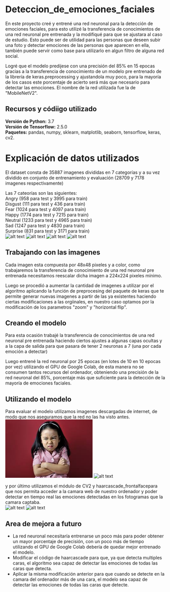 # Deteccion_de_emociones_faciales

En este proyecto creé y entrené una red neuronal para la detección de emociones faciales, para esto utilizé la transferencia de conocimientos de una red neuronal pre entrenada y la modifiqué para que se ajustara al caso de estudio. Esto puede ser de utilidad para las personas que deseen subir una foto y detectar emociones de las personas que aparecen en ella, también puede servir como base para utilizarlo en algun filtro de alguna red social.

Logré que el modelo predijese con una precisión del 85% en 15 epocas gracias a la transferencia de conocimiento de un modelo pre entrenado de la librería de keras.preprocessing y ajustandola muy poco, para la mayoría de los casos este porcentaje de acierto será más que necesario para detectar las emociones. El nombre de la red utilizada fue la de "MobileNetV2".

## Recursos y códiigo utilizado 
**Versión de Python:** 3.7  
**Versión de Tensorflow:** 2.5.0  
**Paquetes:** pandas, numpy, sklearn, matplotlib, seaborn, tensorflow, keras, cv2.

# Explicación de datos utilizados
El dataset consta de 35887 imagenes divididas en 7 categorías y a su vez dividido en conjunto de entrenamiento y evaluación (28709 y 7178 imagenes respectivamente)  

Las 7 cateorías son las siguientes:  
Angry (958 para test y 3995 para train)   
Disgust (111 para test y 436 para train)   
Fear (1024 para test y 4097 para train)   
Happy (1774 para test y 7215 para train)   
Neutral (1233 para test y 4965 para train)   
Sad (1247 para test y 4830 para train)   
Surprise (831 para test y 3171 para train)   
![alt text](https://github.com/estebanmgr/Deteccion_de_emociones_faciales/blob/main/Im%C3%A1genes/PrivateTest_1161501.jpg "Imagn de test 1")
![alt text](https://github.com/estebanmgr/Deteccion_de_emociones_faciales/blob/main/Im%C3%A1genes/PrivateTest_1769758.jpg "Imagn de test 2")
![alt text](https://github.com/estebanmgr/Deteccion_de_emociones_faciales/blob/main/Im%C3%A1genes/PrivateTest_2352334.jpg "Imagn de test 3")
![alt text](https://github.com/estebanmgr/Deteccion_de_emociones_faciales/blob/main/Im%C3%A1genes/PrivateTest_1791924.jpg "Imagn de test 3")

## Trabajando con las imagenes
Cada imagen esta compuesta por 48x48 pixeles y a color, como trabajaremos la transferencia de conocimiento de una red neuronal pre entrenada necesitamos reescalar dicha imagen a 224x224 pixeles mínimo.

Luego se procedió a aumentar la cantidad de imagenes a utilizar por el algoritmo aplicando la función de preprocesing del paquete de keras que te permite generar nuevas imagenes a partir de las ya existentes haciendo ciertas modificaciones a las orgiinales, en nuestro caso optamos por la modificación de los parametros "zoom" y "horizontal flip".

## Creando el modelo
Para esta ocasión trabajé la transferencia de conocimientos de una red neuronal pre entrenada haciendo ciertos ajustes a algunas capas ocultas y a la capa de salida para que pasara de tener 2 neuronas a 7 (una por cada emoción a detectar)

Luego entrené la red neuronal por 25 epocas (en lotes de 10 en 10 epocas por vez) utilizando el GPU de Google Colab, de esta manera no se consumen tantos recursos del ordenador, obteniendo una precisión de la red neuronal del 85%, porcentaje más que suficiente para la detección de la mayoría de emociones faciales.

## Utilizando el modelo
Para evaluar el modelo utilizamos imagenes descargadas de internet, de modo que nos aseguramos que la red no las ha visto antes.   
![alt text](https://github.com/estebanmgr/Deteccion_de_emociones_faciales/blob/main/Im%C3%A1genes/Angry.jfif "Angry")
![alt text](https://github.com/estebanmgr/Deteccion_de_emociones_faciales/blob/main/Im%C3%A1genes/Fear.jfif "Fear")

y por último utilizamos el módulo de CV2 y haarcascade_frontalfacepara que nos permita acceder a la camara web de nuestro ordenador y poder detectar en tiempo real las emociones detectadas en los fotogramas que la camara captaba.   
![alt text](https://github.com/estebanmgr/Deteccion_de_emociones_faciales/blob/main/Im%C3%A1genes/Realtime%20Felicidad.PNG "Real time felicidad")
![alt text](https://github.com/estebanmgr/Deteccion_de_emociones_faciales/blob/main/Im%C3%A1genes/Realtime%20neutral.PNG "Real time neutral")

## Area de mejora a futuro
* La red neuronal necesitaría entrenarse un poco más para poder obtener un mayor porcentaje de precisión, con un poco más de tiempo utilizando el GPU de Google Colab debería de quedar mejor entrenado el modelo.
* Modificar el código de haarcascade para que, ya que detecta multiples caras, el algoritmo sea capaz de detectar las emociones de todas las caras que detecta.
* Aplicar la misma modificación anterior para que cuando se detecte en la camara del ordenador más de una cara, el modelo sea capaz de detectar las emociones de todas las caras que detecte.




